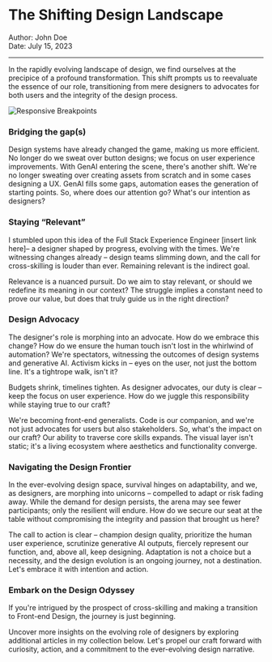 # The Shifting Design Landscape

Author: John Doe  
Date: July 15, 2023

---

In the rapidly evolving landscape of design, we find ourselves at the precipice of a profound transformation. This shift prompts us to reevaluate the essence of our role, transitioning from mere designers to advocates for both users and the integrity of the design process. 

![Responsive Breakpoints](https://miro.medium.com/max/1400/0*QuR2HZPsD6O5fyjb)

### Bridging the gap(s)

Design systems have already changed the game, making us more efficient. No longer do we sweat over button designs; we focus on user experience improvements. With GenAI entering the scene, there's another shift. We're no longer sweating over creating assets from scratch and in some cases designing a UX. GenAI fills some gaps, automation eases the generation of starting points. So, where does our attention go? What's our intention as designers?

### Staying “Relevant”

I stumbled upon this idea of the Full Stack Experience Engineer [insert link here]– a designer shaped by progress, evolving with the times. We're witnessing changes already – design teams slimming down, and the call for cross-skilling is louder than ever. Remaining relevant is the indirect goal.

Relevance is a nuanced pursuit. Do we aim to stay relevant, or should we redefine its meaning in our context? The struggle implies a constant need to prove our value, but does that truly guide us in the right direction?

### Design Advocacy

The designer's role is morphing into an advocate. How do we embrace this change? How do we ensure the human touch isn't lost in the whirlwind of automation? We're spectators, witnessing the outcomes of design systems and generative AI. Activism kicks in – eyes on the user, not just the bottom line. It's a tightrope walk, isn't it?

Budgets shrink, timelines tighten. As designer advocates, our duty is clear – keep the focus on user experience. How do we juggle this responsibility while staying true to our craft?

We're becoming front-end generalists. Code is our companion, and we're not just advocates for users but also stakeholders. So, what's the impact on our craft? Our ability to traverse core skills expands. The visual layer isn't static; it's a living ecosystem where aesthetics and functionality converge.

### Navigating the Design Frontier

In the ever-evolving design space, survival hinges on adaptability, and we, as designers, are morphing into unicorns – compelled to adapt or risk fading away. While the demand for design persists, the arena may see fewer participants; only the resilient will endure. How do we secure our seat at the table without compromising the integrity and passion that brought us here?

The call to action is clear – champion design quality, prioritize the human user experience, scrutinize generative AI outputs, fiercely represent our function, and, above all, keep designing. Adaptation is not a choice but a necessity, and the design evolution is an ongoing journey, not a destination. Let's embrace it with intention and action.


### Embark on the Design Odyssey

If you're intrigued by the prospect of cross-skilling and making a transition to Front-end Design, the journey is just beginning. 

Uncover more insights on the evolving role of designers by exploring additional articles in my collection below. Let's propel our craft forward with curiosity, action, and a commitment to the ever-evolving design narrative.